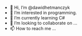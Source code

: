 - 👋 Hi, I’m @dawidhetmanczyk
- 👀 I’m interested in programming.
- 🌱 I’m currently learning C#
- 💞️ I’m looking to collaborate on ...
- 📫 How to reach me ...

<!---
dawidhetmanczyk/dawidhetmanczyk is a ✨ special ✨ repository because its `README.md` (this file) appears on your GitHub profile.
You can click the Preview link to take a look at your changes.
--->
